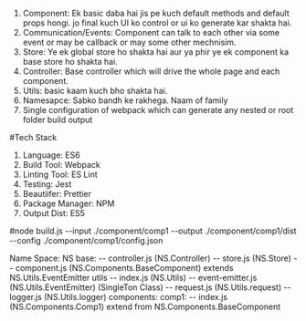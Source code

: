 1. Component: Ek basic daba hai jis pe kuch default methods and default props hongi. jo final kuch UI ko control or ui ko generate kar shakta hai.
2. Communication/Events: Component can talk to each other via some event or may be callback or may some other mechnisim.
3. Store: Ye ek global store ho shakta hai aur ya phir ye ek component ka base store ho shakta hai.
4. Controller: Base controller which will drive the whole page and each component.
5. Utils: basic kaam kuch bho shakta hai.
6. Namesapce: Sabko bandh ke rakhega. Naam of family
7. Single configuration of webpack which can generate any nested or root folder build output


#Tech Stack
1. Language: ES6
2. Build Tool: Webpack
3. Linting Tool: ES Lint
4. Testing: Jest
5. Beautiifer: Prettier
6. Package Manager: NPM
7. Output Dist: ES5


#node build.js --input ./component/comp1 --output ./component/comp1/dist --config ./component/comp1/config.json

Name Space: NS
base:
 -- controller.js (NS.Controller)
 -- store.js (NS.Store)
 -- component.js (NS.Components.BaseComponent) extends NS.Utils.EventEmitter
utils
 -- index.js (NS.Utils)
 -- event-emitter.js (NS.Utils.EventEmitter) (SingleTon Class)
 -- request.js (NS.Utils.request)
 -- logger.js (NS.Utils.logger)
components:
  comp1:
    -- index.js (NS.Components.Comp1) extend from NS.Components.BaseComponent
